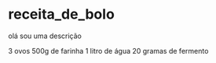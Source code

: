 # receita_de_bolo
olá sou uma descrição   

3 ovos 
500g de farinha 
1 litro de água
20 gramas de fermento 
